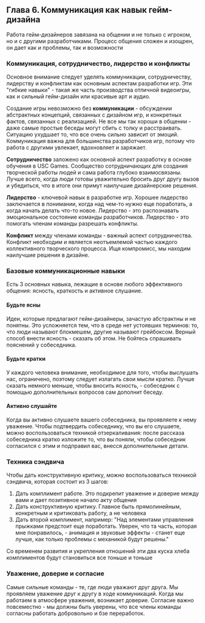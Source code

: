 ## Глава 6. Коммуникация как навык гейм-дизайна

Работа гейм-дизайнеров завязана на общении и не только с игроком, но и с другими разработчиками. Процесс общения сложен и изощрен, он дает как и проблемы, так и возможности

### Коммуникация, сотрудничество, лидерство и конфликты

Основное внимание следует уделять коммуникации, сотрудничеству, лидерству и конфликтам как основным аспектам разработки игр. Эти "гибкие навыки" - такая же часть производства отличной видеоигры, как и сильный гейм-дизайн или красивые арт и аудио.

Создание игры невозможно без **коммуникации** - обсуждении абстрактных концепций, связанных с дизайном игр, и конкретных фактов, связанных с реализацией. Не все мы так хороши в общении - даже самые простые беседы могут сбить с толку и расстраивать. Ситуацию ухудшает то, что все очень сильно зависит от эмоций. Коммуникация важна для большинства разработчиков игр, потому что работа с другими увлекает, вдохновляет и заряжает.

**Сотрудничество** заложено как основной аспект разработку в основе обучения в USC Games. Сообщество сотрудничающих для создания творческой работы людей и сама работа глубоко взаимосвязаны. Лучше всего, когда люди готовы уважительно бросить друг другу вызов и убедиться, что в итоге они примут наилучшие дизайнерские решения.

**Лидерство** - ключевой навык в разработке игр. Хорошее лидерство заключается в понимании, когда над чем-то нужно еще поработать, а когда начать делать что-то новое. Лидерство - это распознавать эмоциональное состояние команды разработчиков. Лидерство - это помогать членам команды разрешать конфликты.

**Конфликт** между членами команды - важный аспект сотрудничества. Конфликт необходим и является неотъемлемой частью каждого коллективного творческого процесса. Ищя компромисс, мы находим наилучшие решения в дизайне.

### Базовые коммуникационные навыки

Есть 3 основных навыка, лежащие в основе любого эффективного общения: ясность, краткость и активное слушание.

#### Будьте ясны

Идеи, которые предлагают гейм-дизайнеры, зачастую абстрактны и не понятны. Это усложняется тем, что
в среде нет устоявших терминов: то, что люди называют блокмешем, другие называют грейбоксом.
Верный способ внести ясность - сказать об этом. Не бойтесь спрашивать пояснений у собеседника.

#### Будьте кратки

У каждого человека внимание, необходимое для того, чтобы выслушать нас, ограничено, поэтому следует излагать свои мысли кратко. Лучше сказать немного меньше, чтобы вносить ясность, - собеседник с помощью дополнительных вопросов сам дополнит беседу.

#### Активно слушайте

Когда вы активно слушаете вашего собеседника, вы проявляете к нему уважение. Чтобы подтвердить собеседнику, что вы его слушаете, можно воспользоваться техникой отзеркаливания: после рассказа собеседника кратко изложите то, что вы поняли, чтобы собеседник согласился с этим и подправил вас, внесся дополнительные детали.

### Техника сэндвича

Чтобы дать конструктивную критику, можно воспользоваться техникой сэндвича, которая состоит из 3 шагов:

1) Дать комплимент работе. Это подкрепит уважение и доверие между вами и дает позитивное начало акту общения
2) Дать конструктивную критику. Главное быть прямолинейным, конкретным и критиковать работу, а не человека
3) Дать второй комплимент, например: "Над элементами управления прыжками предстоит еще поработать. Уверен, что та часть, которая мне понравилось, - анимация и звуковые эффекты - станет еще лучше, как только проблемы с механикой будут решены."

Со временем развития и укрепления отношений эти два куска хлеба комплиментов будут становиться все тоньше и тоньше

### Уважение, доверие и согласие

Самые сильные команды - те, где люди уважают друг друга. Мы проявляем уважение друг к другу в ходе коммуникаций. Когда мы работаем в атмосфере уважения, возникает доверие. Согласие важно повсеместно - мы должны быть уверены, что все члены команды согласны работать добровольно и бзе переработок.
